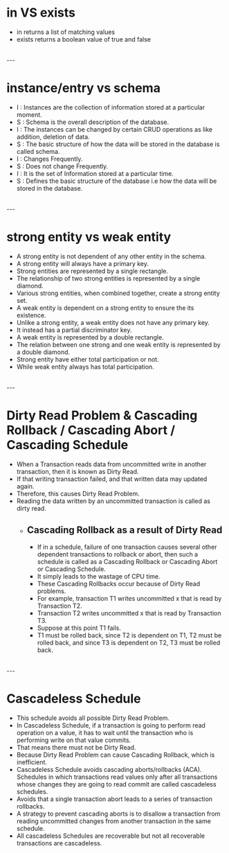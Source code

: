 # in VS exists

  - in returns a list of matching values
  - exists returns a boolean value of true and false

<br>
---
<br>

# instance/entry vs schema

  - I : Instances are the collection of information stored at a particular moment.
  - S : Schema is the overall description of the database.
  - I : The instances can be changed by certain CRUD operations as like addition, deletion of data.
  - S : The basic structure of how the data will be stored in the database is called schema.
  - I : Changes Frequently.
  - S : Does not change Frequently.	
  - I : It is the set of Information stored at a particular time.
  - S : Defines the basic structure of the database i.e how the data will be stored in the database.

<br>
---
<br>

# strong entity vs weak entity

  - A strong entity is not dependent of any other entity in the schema. 
  - A strong entity will always have a primary key. 
  - Strong entities are represented by a single rectangle. 
  - The relationship of two strong entities is represented by a single diamond.
  - Various strong entities, when combined together, create a strong entity set.
  - A weak entity is dependent on a strong entity to ensure the its existence.
  - Unlike a strong entity, a weak entity does not have any primary key. 
  - It instead has a partial discriminator key. 
  - A weak entity is represented by a double rectangle.
  - The relation between one strong and one weak entity is represented by a double diamond.
  - Strong entity have either total participation or not.	
  - While weak entity always has total participation.
 
<br>
---
<br>

#  Dirty Read Problem & Cascading Rollback / Cascading Abort / Cascading Schedule

  - When a Transaction reads data from uncommitted write in another transaction, then it is known as Dirty Read. 
  - If that writing transaction failed, and that written data may updated again. 
  - Therefore, this causes Dirty Read Problem.
  - Reading the data written by an uncommitted transaction is called as dirty read.
    - ## Cascading Rollback as a result of Dirty Read
      - If in a schedule, failure of one transaction causes several other dependent transactions to rollback or abort, then such a schedule is called as a Cascading Rollback or Cascading Abort or Cascading Schedule. 
      - It simply leads to the wastage of CPU time.
      - These Cascading Rollbacks occur because of Dirty Read problems.
      - For example, transaction T1 writes uncommitted x that is read by Transaction T2. 
      - Transaction T2 writes uncommitted x that is read by Transaction T3.
      - Suppose at this point T1 fails.
      - T1 must be rolled back, since T2 is dependent on T1, T2 must be rolled back, and since T3 is dependent on T2, T3 must be rolled back.
 
<br>
---
<br>

# Cascadeless Schedule
  - This schedule avoids all possible Dirty Read Problem.
  - In Cascadeless Schedule, if a transaction is going to perform read operation on a value, it has to wait until the transaction who is performing write on that value commits. 
  - That means there must not be Dirty Read. 
  - Because Dirty Read Problem can cause Cascading Rollback, which is inefficient.
  - Cascadeless Schedule avoids cascading aborts/rollbacks (ACA). Schedules in which transactions read values only after all transactions whose changes they are going to read commit are called cascadeless schedules. 
  - Avoids that a single transaction abort leads to a series of transaction rollbacks. 
  - A strategy to prevent cascading aborts is to disallow a transaction from reading uncommitted changes from another transaction in the same schedule.
  - All cascadeless Schedules are recoverable but not all recoverable transactions are cascadeless.
  